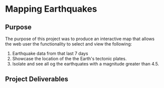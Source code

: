 # Mapping Earthquakes

## Purpose

The purpose of this project was to produce an interactive map that allows the web user the functionality to select and view the following:
  1. Earthquake data from that last 7 days 
  2. Showcase the location of the the Earth's tectonic plates.
  3. Isolate and see all og the earthquates with a magnitude greater than 4.5.
  
## Project Deliverables

